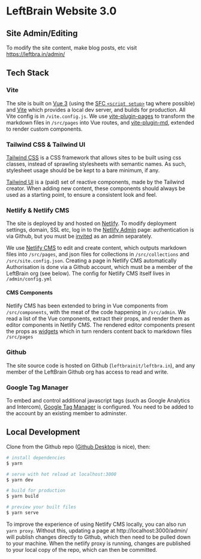 # LeftBrain Website 3.0

## Site Admin/Editing

To modify the site content, make blog posts, etc visit https://leftbra.in/admin/

## Tech Stack

### Vite

The site is built on [Vue 3](https://v3.vuejs.org/) (using the [SFC `<script setup>`](https://v3.vuejs.org/api/sfc-script-setup.html) tag where possible) and [Vite](https://vitejs.dev/) which provides a local dev server, and builds for production. All Vite config is in `/vite.config.js`. We use [vite-plugin-pages](https://github.com/hannoeru/vite-plugin-pages) to transform the markdown files in `/src/pages` into Vue routes, and [vite-plugin-md](https://github.com/antfu/vite-plugin-md), extended to render custom components.

### Tailwind CSS & Tailwind UI

[Tailwind CSS](https://tailwindcss.com/) is a CSS framework that allows sites to be built using css classes, instead of sprawling stylesheets with semantic names. As such, stylesheet usage should be be kept to a bare minimum, if any.

[Tailwind UI](https://tailwindui.com/) is a (paid) set of reactive components, made by the Tailwind creator. When adding new content, these components should always be used as a starting point, to ensure a consistent look and feel.

### Netlify & Netlify CMS

The site is deployed by and hosted on [Netlify](https://www.netlify.com/). To modify deployment settings, domain, SSL etc, log in to the [Netlify Admin](https://app.netlify.com/teams/leftbrain/overview) page: authentication is via Github, but you must be [invited](https://app.netlify.com/teams/leftbrain/members/new) as an admin separately.

We use [Netlify CMS](https://www.netlifycms.org/) to edit and create content, which outputs markdown files into `/src/pages`, and json files for collections in `/src/collections` and `/src/site.config.json`. Creating a page in Netlify CMS automatically Authorisation is done via a Github account, which must be a member of the LeftBrain org (see below). The config for Netlify CMS itself lives in `/admin/config.yml`

#### CMS Components

Netlify CMS has been extended to bring in Vue components from `/src/components`, with the meat of the code happening in `/src/admin`. We read a list of the Vue components, extract their props, and render them as editor components in Netlify CMS. The rendered editor components present the props as [widgets](https://www.netlifycms.org/docs/widgets/) which in turn renders content back to markdown files `/src/pages`

### Github

The site source code is hosted on Github (`leftbrainit/leftbra.in`), and any member of the LeftBrain Github org has access to read and write.

### Google Tag Manager

To embed and control additional javascript tags (such as Google Analytics and Intercom), [Google Tag Manager](https://tagmanager.google.com/) is configured. You need to be added to the account by an existing member to adminster.

## Local Development

Clone from the Github repo ([Github Desktop](https://desktop.github.com/) is nice), then:

```bash
# install dependencies
$ yarn

# serve with hot reload at localhost:3000
$ yarn dev

# build for production
$ yarn build

# preview your built files
$ yarn serve
```

To improve the experience of using Netlify CMS locally, you can also run `yarn proxy`. Without this, updating a page at http://localhost:3000/admin/ will publish changes directly to Github, which then need to be pulled down to your machine. When the netlify proxy is running, changes are published to your local copy of the repo, which can then be committed. 